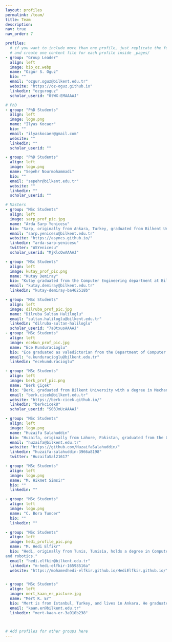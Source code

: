 ```yaml
---
layout: profiles
permalink: /team/
title: Team
description:
nav: true
nav_order: 7

profiles:
  # if you want to include more than one profile, just replicate the following block
  # and create one content file for each profile inside _pages/
- group: "Group Leader"
  align: left
  image: bio_oz.webp
  name: "Ozgur S. Oguz"
  bio: ""
  email: "ozgur.oguz@bilkent.edu.tr" 
  website: "https://oz-oguz.github.io" 
  linkedin: "ozguroguz"
  scholar_userid: "0tWX-EMAAAAJ"

# PhD
- group: "PhD Students"
  align: left
  image: logo.png
  name: "Ilyas Kocaer"
  bio: ""
  email: "ilyaskocaer@gmail.com" 
  website: "" 
  linkedin: ""
  scholar_userid: ""

- group: "PhD Students"
  align: left
  image: logo.png
  name: "Sepehr Nourmohammadi"
  bio: ""
  email: "sepehr@bilkent.edu.tr" 
  website: "" 
  linkedin: ""
  scholar_userid: ""

# Masters
- group: "MSc Students"
  align: left
  image: sarp_prof_pic.jpg
  name: "Arda Sarp Yenicesu"
  bio: "Sarp, originally from Ankara, Turkey, graduated from Bilkent University with a degree in Electrical and Electronic Engineering. His research interests lie in applying Causal ML to Robotics, particularly focusing on Causal Reinforcement Learning and exploring applications in Task and Motion Planning (TAMP) and personal decision-making."
  email: "sarp.yenicesu@bilkent.edu.tr"
  website: "https://asyncs.github.io/"
  linkedin: "arda-sarp-yenicesu"
  twitter: "ASYenicesu"
  scholar_userid: "MjKlcQwAAAAJ"

- group: "MSc Students"
  align: left
  image: kutay_prof_pic.png
  name: "Kutay Demiray"
  bio: "Kutay graduated from the Computer Engineering department at Bilkent University. His current research interests include reinforcement learning (particularly exploration and multi-agent RL in robotics and similar embodied agent settings), and machine learning and AI in general."
  email: "kutay.demiray@bilkent.edu.tr"
  linkedin: "kutay-demiray-ba462518b"

- group: "MSc Students"
  align: left
  image: dilruba_prof_pic.jpg
  name: "Dilruba Sultan Haliloglu"
  email: "sultan.haliloglu@bilkent.edu.tr"
  linkedin: "dilruba-sultan-haliloglu"
  scholar_userid: "7a0txuoAAAAJ"
- group: "MSc Students"
  align: left
  image: ecekun_prof_pic.jpg
  name: "Ece Kunduracioglu"
  bio: "Ece graduated as valedictorian from the Department of Computer Engineering at Hacettepe University. Her current research interests include tool manipulation for robotic agents, particularly focusing on tool usage with keypoint representations through point clouds, and deep reinforcement learning."
  email: "e.kunduracioglu@bilkent.edu.tr"
  linkedin: "ecekunduracioglu"

- group: "MSc Students"
  align: left
  image: berk_prof_pic.png
  name: "Berk Çiçek"
  bio: "Berk, graduated from Bilkent University with a degree in Mechanical Engineering. His research interests lie in Robot Learning, particularly focusing on Manipulation Planning and  Task and Motion Planning (TAMP)."
  email: "berk.cicek@bilkent.edu.tr"
  website: "https://berk-cicek.github.io/"
  linkedin: "berkcicek8"
  scholar_userid: "S03JmUcAAAAJ"

- group: "MSc Students"
  align: left
  image: logo.png
  name: "Huzaifa Salahuddin"
  bio: "Huzaifa, originally from Lahore, Pakistan, graduated from the College of Aeronautical Engineering at NUST with a degree in Avionics Engineering. Within robotics domain, he is deeply passionate about conducting research to apply machine learning techniques to enhance the integration between vision and language models. His goal by doing so, is to improve human-robot interaction for better cooperation in accomplishing various tasks."
  email: "huzaifa@bilkent.edu.tr"
  website: "https://github.com/HuzaifaSalahuddin/"
  linkedin: "huzaifa-salahuddin-3966a8198"
  twitter: "HuzaifaSal21617"

- group: "MSc Students"
  align: left
  image: logo.png
  name: "M. Hikmet Simsir"
  bio: ""
  linkedin: ""

- group: "MSc Students"
  align: left
  image: logo.png
  name: "C. Bora Tuncer"
  bio: ""
  linkedin: ""

- group: "MSc Students"
  align: left
  image: hedi_profile_pic.png
  name: "M. Hedi Elfikr"
  bio: "Hedi, originally from Tunis, Tunisia, holds a degree in Computer Engineering from Hacettepe University. He was previously supervised by Professors Aykut Erdem and Erkut Erdem, where he worked on omnidirectional imaging. His current research interests lie in 3D computer vision
and robotics."
  email: "hedi.elfkir@bilkent.edu.tr"
  linkedin: "m-hedi-elfkir-16598516a"
  website: "https://mohamedhedi-elfkir.github.io/HediElfkir.github.io/"


- group: "MSc Students"
  align: left
  image: mert_kaan_er_picture.jpg
  name: "Mert K. Er"
  bio: "Mert is from Istanbul, Turkey, and lives in Ankara. He graduated from the Mathematics Department at Bilkent University and is doing his Master’s in Computer Engineering at Bilkent University. His research interest is designing embodied agents to cooperate with humans in various scenarios and tasks using deep learning techniques."
  email: "kaan.er@bilkent.edu.tr"
  linkedin: "mert-kaan-er-3a910b238"
  


# Add profiles for other groups here
---
```

